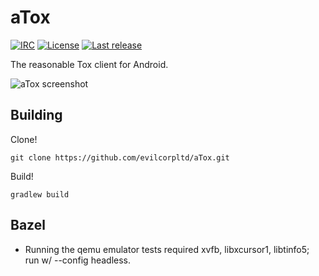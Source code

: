 # aTox

[![IRC](https://img.shields.io/badge/freenode-%23atox-brightgreen.svg)](https://webchat.freenode.net/?channels=#atox)
[![License](https://img.shields.io/github/license/evilcorpltd/aTox)](https://github.com/evilcorpltd/aTox/blob/master/LICENSE)
[![Last release](https://img.shields.io/github/v/release/evilcorpltd/aTox)](https://github.com/evilcorpltd/aTox/releases)

The reasonable Tox client for Android.

![aTox screenshot](/fastlane/metadata/android/en-US/images/phoneScreenshots/1.png)

## Building

Clone!

`git clone https://github.com/evilcorpltd/aTox.git`

Build!

`gradlew build`

## Bazel

* Running the qemu emulator tests required xvfb, libxcursor1, libtinfo5; run w/ --config headless.
